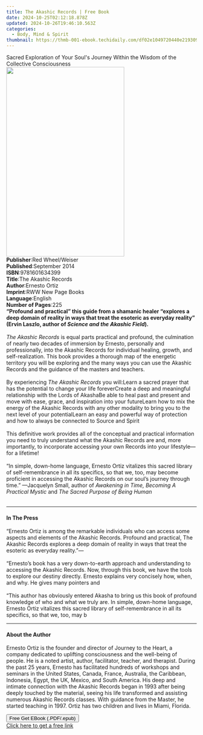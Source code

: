 ```yaml
---
title: The Akashic Records | Free Book
date: 2024-10-25T02:12:18.878Z
updated: 2024-10-26T19:46:10.563Z
categories:
  - Body, Mind & Spirit
thumbnail: https://thmb-001-ebook.techidaily.com/df02e1049720440e2193095f5bdf15d63045e25eda8001708788c282ec9820f1.jpg
---
```

<main id="book-container">
  <div class="flex flex-col">
    <div class="book-brief flex-1 py-6 px-4 sm:p-6 md:py-10 md:px-8">
      <!-- brief-->
      <div class="book-brief-main">
        Sacred Exploration of Your Soul's Journey Within the Wisdom of the
        Collective Consciousness
      </div>
    </div>
    <div
      class="book-meta-info flex-1 grid gap-4 col-start-1 col-end-3 row-start-1 sm:mb-6 sm:grid-cols-4 lg:gap-6 lg:col-start-2 lg:row-end-6 lg:row-span-6 lg:mb-0"
    >
      <div
        class="book-meta-info-left place-content-center mt-4 p-4 text-sm leading-6 col-start-2 col-span-2 dark:text-slate-400"
      >
        <img
          class="w-full h-500 object-cover rounded-lg sm:h-255 sm:col-span-2 lg:col-span-full"
          src="https://img-001-ebook.techidaily.com/ea2664b779b48e575fbbe3566ec2d7f949a9afe12c941605c6f2bc26ad300ee4.jpg"
          alt=""
          width="312"
          height="500"
        />
      </div>
      <div
        class="book-meta-info-right mt-2 col-start-1 row-start-2 col-span-3 self-center"
      >
        <!-- meta data  -->
        <div class="flex flex-col px-4 md:px-8">
          <div class="flex-1">
            <strong>Publisher</strong>:<span class="px-2"
              >Red Wheel/Weiser</span
            >
          </div>
          <div class="flex-1">
            <strong>Published</strong>:<span class="px-2">September 2014</span>
          </div>
          <div class="flex-1">
            <strong>ISBN</strong>:<span class="px-2">9781601634399</span>
          </div>
          <div class="flex-1">
            <strong>Title</strong>:<span class="px-2">The Akashic Records</span>
          </div>
          <div class="flex-1">
            <strong>Author</strong>:<span class="px-2">Ernesto Ortiz</span>
          </div>
          <div class="flex-1">
            <strong>Imprint</strong>:<span class="px-2"
              >RWW New Page Books</span
            >
          </div>
          <div class="flex-1">
            <strong>Language</strong>:<span class="px-2">English</span>
          </div>
          <div class="flex-1">
            <strong>Number of Pages</strong>:<span class="px-2">225</span>
          </div>
        </div>
      </div>
    </div>
    <div class="book-description flex-1 py-6 px-4 sm:p-6 md:py-10 md:px-8">
      <div class="book-description-main">
        <div accordion-content="" id="description">
          <b
            >“Profound and practical” this guide from a shamanic healer
            “explores a deep domain of reality in ways that treat the esoteric
            as everyday reality” (Ervin Laszlo, author of
            <i>Science and the Akashic Field</i>).</b
          ><br /><br /><i>The Akashic Records</i> is equal parts practical and
          profound, the culmination of nearly two decades of immersion by
          Ernesto, personally and professionally, into the Akashic Records for
          individual healing, growth, and self-realization. This book provides a
          thorough map of the energetic territory you will be exploring and the
          many ways you can use the Akashic Records and the guidance of the
          masters and teachers.<br /><br />By experiencing
          <i>The Akashic Records</i> you will:Learn a sacred prayer that has the
          potential to change your life foreverCreate a deep and meaningful
          relationship with the Lords of AkashaBe able to heal past and present
          and move with ease, grace, and inspiration into your futureLearn how
          to mix the energy of the Akashic Records with any other modality to
          bring you to the next level of your potentialLearn an easy and
          powerful way of protection and how to always be connected to Source
          and Spirit<br /><br />This definitive work provides all of the
          conceptual and practical information you need to truly understand what
          the Akashic Records are and, more importantly, to incorporate
          accessing your own Records into your lifestyle—for a lifetime!<br /><br />“In
          simple, down-home language, Ernesto Ortiz vitalizes this sacred
          library of self-remembrance in all its specifics, so that we, too, may
          become proficient in accessing the Akashic Records on our soul’s
          journey through time.” —Jacquelyn Small, author of
          <i>Awakening in Time, Becoming A Practical Mystic</i> and
          <i>The Sacred Purpose of Being Human</i><br /><br />
        </div>
        <div class="accordion-fader"></div>
      </div>
    </div>
    <div class="book-excerpts flex-1 py-6 px-4 sm:p-6 md:py-10 md:px-8">
      <!-- excerpts-->
      <div class="book-excerpts-main">
        <hr />
        <h4 class="placeholder placeholder-heading">
          <span>In The Press</span>
        </h4>
        <p>
          “Ernesto Ortiz is among the remarkable individuals who can access some
          aspects and elements of the Akashic Records. Profound and practical,
          The Akashic Records explores a deep domain of reality in ways that
          treat the esoteric as everyday reality.”—<br /><br />“Ernesto’s book
          has a very down-to-earth approach and understanding to accessing the
          Akashic Records. Now, through this book, we have the tools to explore
          our destiny directly. Ernesto explains very concisely how, when, and
          why. He gives many pointers and<br /><br />“This author has obviously
          entered Akasha to bring us this book of profound knowledge of who and
          what we truly are. In simple, down-home language, Ernesto Ortiz
          vitalizes this sacred library of self-remembrance in all its
          specifics, so that we, too, may b
        </p>
      </div>
    </div>
    <div class="book-about-author flex-1 py-6 px-4 sm:p-6 md:py-10 md:px-8">
      <!-- about author-->
      <div class="book-main-author-main">
        <hr />
        <h4 class="placeholder placeholder-heading">
          <span>About the Author</span>
        </h4>
        <p>
          Ernesto Ortiz is the founder and director of Journey to the Heart, a
          company dedicated to uplifting consciousness and the well-being of
          people. He is a noted artist, author, facilitator, teacher, and
          therapist. During the past 25 years, Ernesto has facilitated hundreds
          of workshops and seminars in the United States, Canada, France,
          Australia, the Caribbean, Indonesia, Egypt, the UK, Mexico, and South
          America. His deep and intimate connection with the Akashic Records
          began in 1993 after being deeply touched by the material, seeing his
          life transformed and assisting numerous Akashic Records classes. With
          guidance from the Master, he started teaching in 1997. Ortiz has two
          children and lives in Miami, Florida.
        </p>
      </div>
    </div>
    <div class="book-free-get flex-1 py-6 px-4 sm:p-6 md:py-10 md:px-8">
      <button
        id="btn-free-get"
        class="bg-blue-500 hover:bg-blue-700 text-white font-bold py-2 px-4 rounded"
      >
        Free Get EBook (.PDF/.epub)
      </button>
      <div id="countdown-display" class="px-2 text-lg mt-2"></div>
      <a
        id="free-link"
        class="hidden bg-blue-500 hover:bg-blue-700 text-white font-bold py-2 px-4 rounded"
        href="https://www.ebooks.com/en-us/book/210877080/the-akashic-records/ernesto-ortiz/"
        target="_blank"
        >Click here to get a free link</a
      >
    </div>
    <script>
      let countdownTime = 0;
      let countdownInterval = null;
      document
        .getElementById('btn-free-get')
        .addEventListener('click', startCountdown);
      function startCountdown() {
        countdownTime = new Date().getTime() + 60000 * 3;
        countdownInterval = setInterval(updateCountdown, 1000);
        document.getElementById('btn-free-get').disabled = true;
        document
          .getElementById('btn-free-get')
          .classList.add('bg-gray-500', 'cursor-not-allowed');
      }
      function updateCountdown() {
        let currentTime = new Date().getTime();
        let timeLeft = countdownTime - currentTime;
        let secondsLeft = Math.floor(timeLeft / 1000);
        document.getElementById('countdown-display').innerHTML =
          `Remaining time: ${secondsLeft} seconds.`;
        if (secondsLeft <= 0) {
          clearInterval(countdownInterval);
          document.getElementById('btn-free-get').classList.add('hidden');
          document.getElementById('free-link').classList.remove('hidden');
          document.getElementById('countdown-display').innerHTML = '';
        }
      }
    </script>
  </div>
</main>

<ins class="adsbygoogle"
      style="display:block"
      data-ad-client="ca-pub-7571918770474297"
      data-ad-slot="8358498916"
      data-ad-format="auto"
      data-full-width-responsive="true"></ins>
    